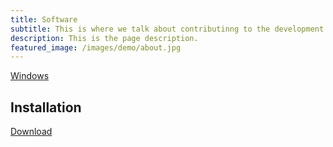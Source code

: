 ```yaml
---
title: Software
subtitle: This is where we talk about contributinng to the development of the software.
description: This is the page description.
featured_image: /images/demo/about.jpg
---
```


<a href="https://jekyllthemes.io/theme/personal-website-jekyll-theme" class="button button--large">Windows</a>

## Installation




<a href="https://jekyllthemes.io/theme/personal-website-jekyll-theme" class="button button--large">Download</a>
